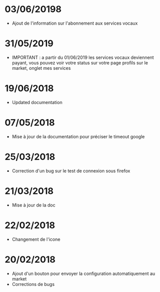 # 03/06/20198

- Ajout de l'information sur l'abonnement aux services vocaux

# 31/05/2019

- IMPORTANT : a partir du 01/06/2019 les services vocaux deviennent payant, vous pouvez voir votre status sur votre page profils sur le market, onglet mes services

# 19/06/2018

- Updated documentation

# 07/05/2018

- Mise à jour de la documentation pour préciser le timeout google

# 25/03/2018

- Correction d'un bug sur le test de connexion sous firefox

# 21/03/2018

- Mise à jour de la doc

# 22/02/2018

- Changement de l'icone

# 20/02/2018

- Ajout d'un bouton pour envoyer la configuration automatiquement au market
- Corrections de bugs

